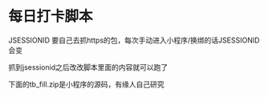 # 每日打卡脚本

JSESSIONID 要自己去抓https的包，每次手动进入小程序/换绑的话JSESSIONID会变

抓到jsessionid之后改改脚本里面的内容就可以跑了

下面的tb_fill.zip是小程序的源码，有缘人自己研究